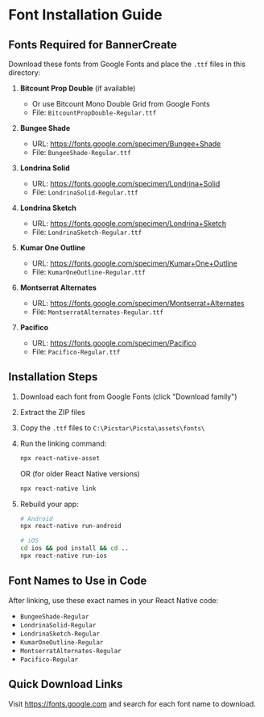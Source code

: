 # Font Installation Guide

## Fonts Required for BannerCreate

Download these fonts from Google Fonts and place the `.ttf` files in this directory:

1. **Bitcount Prop Double** (if available)
   - Or use Bitcount Mono Double Grid from Google Fonts
   - File: `BitcountPropDouble-Regular.ttf`

2. **Bungee Shade**
   - URL: https://fonts.google.com/specimen/Bungee+Shade
   - File: `BungeeShade-Regular.ttf`

3. **Londrina Solid**
   - URL: https://fonts.google.com/specimen/Londrina+Solid
   - File: `LondrinaSolid-Regular.ttf`

4. **Londrina Sketch**
   - URL: https://fonts.google.com/specimen/Londrina+Sketch
   - File: `LondrinaSketch-Regular.ttf`

5. **Kumar One Outline**
   - URL: https://fonts.google.com/specimen/Kumar+One+Outline
   - File: `KumarOneOutline-Regular.ttf`

6. **Montserrat Alternates**
   - URL: https://fonts.google.com/specimen/Montserrat+Alternates
   - File: `MontserratAlternates-Regular.ttf`

7. **Pacifico**
   - URL: https://fonts.google.com/specimen/Pacifico
   - File: `Pacifico-Regular.ttf`

## Installation Steps

1. Download each font from Google Fonts (click "Download family")
2. Extract the ZIP files
3. Copy the `.ttf` files to `C:\Picstar\Picsta\assets\fonts\`
4. Run the linking command:
   ```bash
   npx react-native-asset
   ```
   OR (for older React Native versions)
   ```bash
   npx react-native link
   ```

5. Rebuild your app:
   ```bash
   # Android
   npx react-native run-android

   # iOS
   cd ios && pod install && cd ..
   npx react-native run-ios
   ```

## Font Names to Use in Code

After linking, use these exact names in your React Native code:

- `BungeeShade-Regular`
- `LondrinaSolid-Regular`
- `LondrinaSketch-Regular`
- `KumarOneOutline-Regular`
- `MontserratAlternates-Regular`
- `Pacifico-Regular`

## Quick Download Links

Visit https://fonts.google.com and search for each font name to download.
